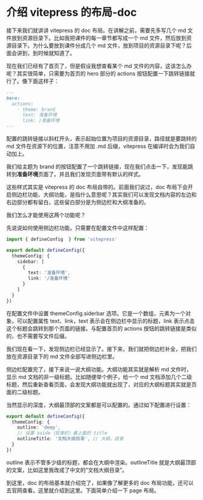 # 介绍 vitepress 的布局-doc 

接下来我们就讲讲 vitepress 的 doc 布局。在讲解之前，需要先多写几个 md 文件放到资源目录下。比如我把课件的每一章节都写成一个 md 文件，然后放到资源目录下。为什么要放到课件分成几个 md 文件，放到项目的资源目录下呢？后面会讲到，到时候就知道了。

现在我们已经有了首页了，但是假设我想查看某个 md 文件的内容，这该怎么办呢？其实很简单，只需要为首页的 hero 部分的 actions 按钮配置一下跳转链接就行了。像下面这样子：
```md
---
hero:
  actions:
    - theme: brand
      text: 准备环境
      link: /准备环境
---
```
配置的跳转链接以斜杠开头，表示起始位置为项目的资源目录，路径就是要跳转的 md 文件在资源下的位置，注意不用加 .md 后缀，vitepress 在编译时会为我们自动加上。

我们给主题为 brand 的按钮配置了一个跳转链接，现在我们点击一下，发现能跳转到**准备环境**页面了。并且我们发现页面带有默认的样式。

这些样式其实是 vitepress 的 doc 布局自带的。前面我们说过，doc 布局下会开启侧边栏功能、大纲功能，是指什么意思呢？其实我们可以发现文档内容的左边和右边部分都有留白，这些留白部分是为侧边栏和大纲准备的。

我们怎么才能使用这两个功能呢？

先说说如何使用侧边栏功能。只需要在配置文件中这样配置：
```ts
import { defineConfig  } from 'vitepress'

export default defineConfig({
  themeConfig: {
    sidebar: [
      {
        text: '准备环境',
        link: '/准备环境'
      }
    ]
  }
})
```
在配置文件中设置 themeConfig.siderbar 选项。它是一个数组，元素为一个对象，可以配置属性 text、link，text 表示会在侧边栏中显示的标题，link 表示点击这个标题会跳转到那个页面的链接。与配置首页的 actions 按钮的跳转链接是类似的，也不需要写文件后缀。

我们现在看一下，发现侧边栏已经显示了。接下来，我们就把侧边栏补全，把我们放在资源目录下的 md 文件全部写进侧边栏里。

侧边栏配置完了，接下来说一说大纲功能。大纲功能其实就是解析 md 文件时，显示 md 文档的非一级标题。比如随便举个例子，给一个 md 文档添加几个二级标题，然后重新查看页面，会发现大纲功能就出现了，对应的大纲标题其实就是页面的二级标题。

当然显示的深度，大纲最顶部的文案都是可以配置的。通过如下配置进行设置：
```ts
export default defineConfig({
  themeConfig: {
    outline: 'deep',
    // 设置 aside（目录栏）最上面的 title
    outlineTitle: '文档大纲目录', // 大纲，目录
  }
})
```
outline 表示不管多少级的标题，都会在大纲中渲染。outlineTitle 就是大纲最顶部的文案，比如这里我改成了中文的“文档大纲目录”。

到这里，doc 的布局基本就介绍完了，如果像了解更多的 doc 布局功能，还可以去官网查看。这里就介绍到这里。下面简单介绍一下 page 布局。
